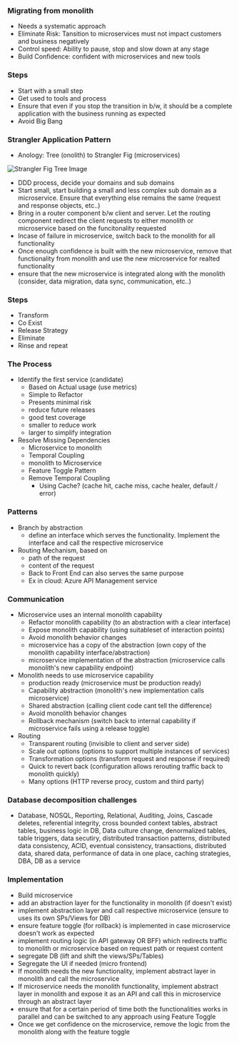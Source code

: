 ### Migrating from monolith
- Needs a systematic approach
- Eliminate Risk: Tansition to microservices must not impact customers and business negatively
- Control speed: Ability to pause, stop and slow down at any stage
- Build Confidence: confident with microservices and new tools

### Steps
- Start with a small step
- Get used to tools and process
- Ensure that even if you stop the transition in b/w, it should be a complete application with the business running as expected
- Avoid Big Bang

### Strangler Application Pattern
- Anology: Tree (onolith) to Strangler Fig (microservices)

![Strangler Fig Tree Image](https://www.tpisoftware.com/tpu/File/onlineResource/articles/1339/titlePageImg.jpg)
- DDD process, decide your domains and sub domains
- Start small, start building a small and less complex sub domain as a microservice. Ensure that everything else remains the same (request and response objects, etc..)
- Bring in a router component b/w client and server. Let the routing component redirect the client requests to either monolith or microservice based on the funcitonality requested
- Incase of failure in microservice, switch back to the monolith for all functionality
- Once enough confidence is built with the new microservice, remove that functionality from monolith and use the new microservice for realted functionality
- ensure that the new microservice is integrated along with the monolith (consider, data migration, data sync, communication, etc..)

### Steps
- Transform
- Co Exist
- Release Strategy
- Eliminate
- Rinse and repeat

### The Process
- Identify the first service (candidate)
  - Based on Actual usage (use metrics)
  - Simple to Refactor 
  - Presents minimal risk
  - reduce future releases
  - good test coverage
  - smaller to reduce work
  - larger to simplify integration
- Resolve Missing Dependencies
  - Microservice to monolith
  - Temporal Coupling
  - monolith to Microservice
  - Feature Toggle Pattern
  - Remove Temporal Coupling
    - Using Cache? (cache hit, cache miss, cache healer, default / error) 

### Patterns
- Branch by abstraction
  - define an interface which serves the functionality. Implement the interface and call the respective microservice 
- Routing Mechanism, based on
  - path of the request
  - content of the request 
  - Back to Front End can also serves the same purpose
  - Ex in cloud: Azure API Management service

### Communication
- Microservice uses an internal monolith capability
  - Refactor monolith capability (to an abstraction with a clear interface)
  - Expose monolith capability (using suitableset of interaction points)
  - Avoid monolith behavior changes
  - microservice has a copy of the abstraction (own copy of the monolith capability interface/abstraction)
  - microservice implementation of the abstraction (microservice calls monolith's new capability endpoint)
- Monolith needs to use microservice capability
  - production ready  (microservice must be production ready)
  - Capability abstraction (monolith's new implementation calls microservice)
  - Shared abstraction (calling client code cant tell the difference)
  - Avoid monolith behavior changes
  - Rollback mechanism (switch back to internal capability if microservice fails using a release toggle)
- Routing
  - Transparent routing (invisible to client and server side)
  - Scale out options (options to support multiple instances of services)
  - Transformation options (transform request and response if required)
  - Quick to revert back (configuration allows rerouting traffic back to monolith quickly)
  - Many options (HTTP reverse procy, custom and third party)

### Database decomposition challenges
- Database, NOSQL, Reporting, Relational, Auditing, Joins, Cascade deletes, referential integrity, cross bounded context tables, abstract tables, business logic in DB, Data culture change, denormalized tables, table triggers, data secutiry, distributed transaction patterns, distributed data consistency, ACID, eventual consistency, transactions, distributed data, shared data, performance of data in one place, caching strategies, DBA, DB as a service

### Implementation
- Build microservice
- add an abstraction layer for the functionality in monolith (if doesn't exist)
- implement abstraction layer and call respective microservice (ensure to uses its own SPs/Views for DB) 
- ensure feature toggle (for rollback) is implemented in case microservice doesn't work as expected
- implement routing logic (in API gateway OR BFF) which redirects traffic to monolith or microservice based on request path or request content
- segregate DB (lift and shift the views/SPs/Tables)
- Segregate the UI if needed (micro frontend)
- If monolith needs the new functionality, implement abstract layer in monolith and call the microservice
- If microservice needs the monolith functionality, implement abstract layer in monolith and expose it as an API and call this in microservice through an abstract layer 
- ensure that for a certain period of time both the functionalities works in parallel and can be switched to any approach using Feature Toggle
- Once we get confidence on the microservice, remove the logic from the monolith along with the feature toggle






